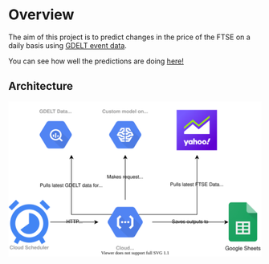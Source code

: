 # Overview
The aim of this project is to predict changes in the price of the FTSE on a daily basis using [GDELT event data](https://www.gdeltproject.org/).

You can see how well the predictions are doing [here!](https://docs.google.com/spreadsheets/d/1_j1C4hY7hKtuaYzaZSepyM4s_9yY4nY8Y7zEi3-b29o/edit#gid=1194433631)

## Architecture
![Image of architecture](https://github.com/stevewb1993/gdelt-ftse-modelling/blob/master/documentation/architecture_diagram.svg)